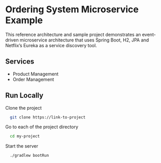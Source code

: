 
# Ordering System Microservice Example

This reference architecture and sample project demonstrates an event-driven microservice architecture that uses Spring Boot, H2, JPA and Netflix’s Eureka as a service discovery tool.


## Services

- Product Management
- Order Management



## Run Locally

Clone the project

```bash
  git clone https://link-to-project
```

Go to each of the project directory

```bash
  cd my-project
```


Start the server

```bash
  ./gradlew bootRun
```

